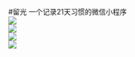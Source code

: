 #留光
一个记录21天习惯的微信小程序  
![](https://github.com/kklldog/kklldog.github.io/blob/master/images/babyweinai0.png)  
![](https://github.com/kklldog/kklldog.github.io/blob/master/images/babyweinai1.jpg)  
![](https://github.com/kklldog/kklldog.github.io/blob/master/images/babyweinai2.jpg)  
![](https://github.com/kklldog/kklldog.github.io/blob/master/images/babyweinai3.jpg)  
